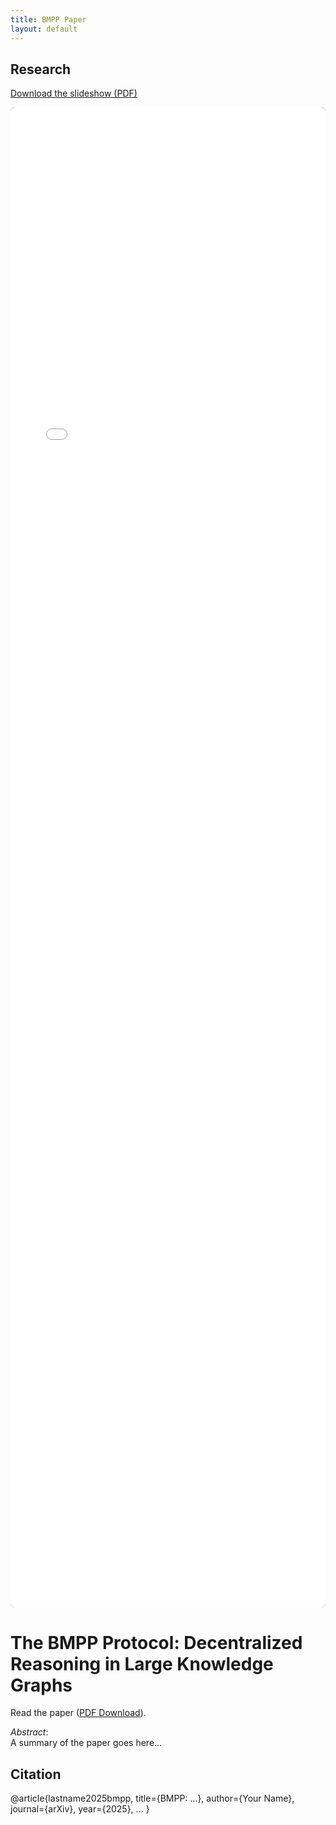 ```yaml
---
title: BMPP Paper
layout: default
---
```


## Research

[Download the slideshow (PDF)](/assets/2025-agentic-slides.pdf)

<embed src="/assets/2025-agentic-slides.pdf" type="application/pdf"
       style="width:100%; min-height:60vh; background:#111; border-radius:6px; box-sizing:border-box;" />



# The BMPP Protocol: Decentralized Reasoning in Large Knowledge Graphs

Read the paper ([PDF Download](/BMMP_Paper.pdf)).

_Abstract_:  
A summary of the paper goes here...

## Citation

@article{lastname2025bmpp,
title={BMPP: ...},
author={Your Name},
journal={arXiv},
year={2025},
...
}